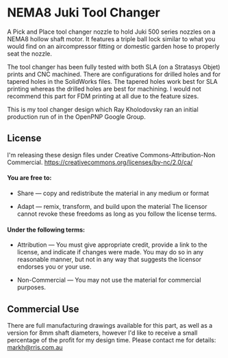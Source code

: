 # NEMA8 Juki Tool Changer
A Pick and Place tool changer nozzle to hold Juki 500 series nozzles on a NEMA8 hollow shaft motor. It features a triple ball lock similar to what you would find on an aircompressor fitting or domestic garden hose to properly seat the nozzle.

The tool changer has been fully tested with both SLA (on a Stratasys Objet) prints and CNC machined. There are configurations for drilled holes and for tapered holes in the SolidWorks files. The tapered holes work best for SLA printing whereas the drilled holes are best for machining. I would not recommend this part for FDM printing at all due to the feature sizes.

This is my tool changer design which Ray Kholodovsky ran an initial production run of in the OpenPNP Google Group.

## License
I'm releasing these design files under Creative Commons-Attribution-Non Commercial.
https://creativecommons.org/licenses/by-nc/2.0/ca/

#### You are free to:
* Share — copy and redistribute the material in any medium or format

* Adapt — remix, transform, and build upon the material
The licensor cannot revoke these freedoms as long as you follow the license terms.

#### Under the following terms:
* Attribution — You must give appropriate credit, provide a link to the license, and indicate if changes were made. You may do so in any reasonable manner, but not in any way that suggests the licensor endorses you or your use.

* Non-Commercial — You may not use the material for commercial purposes.

## Commercial Use
There are full manufacturing drawings available for this part, as well as a version for 8mm shaft diameters, however I'd like to receive a small percentage of the profit for my design time. Please contact me for details: markh@rris.com.au
